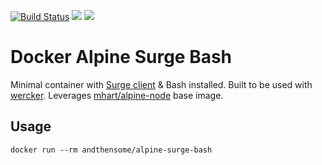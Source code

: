 [![Build Status](https://travis-ci.org/alrayyes/docker-alpine-surge-bash.svg?branch=master)](https://travis-ci.org/alrayyes/docker-alpine-surge-bash) [![](https://images.microbadger.com/badges/image/andthensome/alpine-surge-bash.svg)](http://microbadger.com/images/andthensome/alpine-surge-bash "Get your own image badge on microbadger.com") [![](https://images.microbadger.com/badges/version/andthensome/alpine-surge-bash.svg)](http://microbadger.com/images/andthensome/alpine-surge-bash "Get your own version badge on microbadger.com")

# Docker Alpine Surge Bash

Minimal container with [Surge client](https://www.npmjs.com/package/surge) & Bash installed. Built to be used with [wercker](http://wercker.com/). Leverages [mhart/alpine-node](https://hub.docker.com/r/mhart/alpine-node/) base image.

## Usage

	docker run --rm andthensome/alpine-surge-bash
